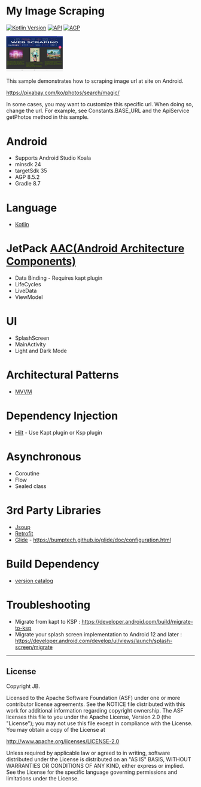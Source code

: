 <h1>My Image Scraping</h1>

<p>
  <a href="https://kotlinlang.org"><img alt="Kotlin Version" src="https://img.shields.io/badge/Kotlin-2.0.21-blueviolet.svg?style=flat"/></a>
  <a href="https://android-arsenal.com/api?level=24"><img alt="API" src="https://img.shields.io/badge/API-24%2B-brightgreen.svg?style=flat"/></a>
  <a href="https://developer.android.com/studio/releases/gradle-plugin"><img alt="AGP" src="https://img.shields.io/badge/AGP-8.5.2-blue?style=flat"/></a>
</p>

<img src="/screen/main.png" width="30%" height="30%" title="main" alt="main"/>

This sample demonstrates how to scraping image url at site on Android.

https://pixabay.com/ko/photos/search/magic/

In some cases, you may want to customize this specific url. When doing so, change the url.
For example, see Constants.BASE_URL and the ApiService getPhotos method in this sample.

# Android

- Supports Android Studio Koala
- minsdk 24
- targetSdk 35
- AGP 8.5.2
- Gradle 8.7


# Language

- [Kotlin](https://kotlinlang.org)


# JetPack [AAC(Android Architecture Components)](https://blog.naver.com/dev2jb/223230422126)

- Data Binding - Requires kapt plugin
- LifeCycles
- LiveData
- ViewModel


# UI

- SplashScreen
- MainActivity
- Light and Dark Mode


# Architectural Patterns

- [MVVM](/screen/mvvm.png)


# Dependency Injection

- [Hilt](https://developer.android.com/training/dependency-injection/hilt-android) - Use Kapt plugin or Ksp plugin


# Asynchronous

- Coroutine
- Flow
- Sealed class


# 3rd Party Libraries

- [Jsoup](https://github.com/jhy/jsoup)
- [Retrofit](https://github.com/square/retrofit)
- [Glide](https://github.com/bumptech/glide) - https://bumptech.github.io/glide/doc/configuration.html


# Build Dependency

- [version catalog](https://developer.android.com/build/migrate-to-catalogs)


# Troubleshooting
- Migrate from kapt to KSP : https://developer.android.com/build/migrate-to-ksp
- Migrate your splash screen implementation to Android 12 and later : https://developer.android.com/develop/ui/views/launch/splash-screen/migrate


****
License
-------

Copyright JB.

Licensed to the Apache Software Foundation (ASF) under one or more contributor
license agreements.  See the NOTICE file distributed with this work for
additional information regarding copyright ownership.  The ASF licenses this
file to you under the Apache License, Version 2.0 (the "License"); you may not
use this file except in compliance with the License.  You may obtain a copy of
the License at

http://www.apache.org/licenses/LICENSE-2.0

Unless required by applicable law or agreed to in writing, software
distributed under the License is distributed on an "AS IS" BASIS, WITHOUT
WARRANTIES OR CONDITIONS OF ANY KIND, either express or implied.  See the
License for the specific language governing permissions and limitations under
the License.